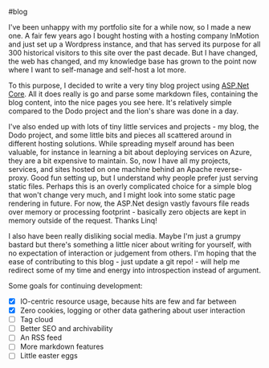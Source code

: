 ﻿#blog

I've been unhappy with my portfolio site for a while now, so I made a new one. A fair few years ago I bought hosting with a hosting company InMotion and just set up a  Wordpress instance, and that has served its purpose for all 300 historical visitors to this site over the past decade. But I have changed, the web has changed, and my knowledge base has grown to the point now where I want to self-manage and self-host a lot more.

To this purpose, I decided to write a very tiny blog project using [ASP.Net Core](https://dotnet.microsoft.com/learn/aspnet/what-is-aspnet-core). All it does really is go and parse some markdown files, containing the blog content, into the nice pages you see here. It's relatively simple compared to the Dodo project and the lion's share was done in a day.

I've also ended up with lots of tiny little services and projects - my blog, the Dodo project, and some little bits and pieces all scattered around in different hosting solutions. While spreading myself around has been valuable, for instance in learning a bit about deploying services on Azure, they are a bit expensive to maintain. So, now I have all my projects, services, and sites hosted on one machine behind an Apache reverse-proxy. Good fun setting up, but I understand why people prefer just serving static files. Perhaps this is an overly complicated choice for a simple blog that won't change very much, and I might look into some static page rendering in future. For now, the ASP.Net design vastly favours file reads over memory or processing footprint - basically zero objects are kept in memory outside of the request. Thanks Linq!

I also have been really disliking social media. Maybe I'm just a grumpy bastard but there's something a little nicer about writing for yourself, with no expectation of interaction or judgement from others. I'm hoping that the ease of contributing to this blog - just update a git repo! - will help me redirect some of my time and energy into introspection instead of argument.

Some goals for continuing development:

- [x] IO-centric resource usage, because hits are few and far between
- [x] Zero cookies, logging or other data gathering about user interaction
- [ ] Tag cloud
- [ ] Better SEO and archivability
- [ ] An RSS feed
- [ ] More markdown features
- [ ] Little easter eggs